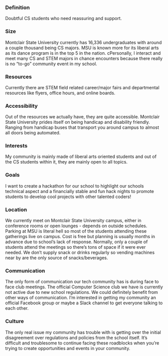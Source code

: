 ### Definition

Doubtful CS students who need reassuring and support.

### Size
Montclair State University currently has 16,336 undergraduates with around a couple thousand being CS majors. MSU is known more for its liberal arts as its dance program is in the top 5 in the nation. cPersonally, I interact and meet many CS and STEM majors in chance encounters because there really is no “to-go” community event in my school. 

### Resources
Currently there are STEM field related career/major fairs and departmental resources like flyers, office hours, and online boards.

### Accessibility
Out of the resources we actually have, they are quite accessible. Montclair State University prides itself on being handicap and disability friendly.  Ranging from handicap buses that transport you around campus to almost all doors being automated.

### Interests
My community is mainly made of liberal arts oriented students and out of the CS students within it, they are mainly open to all topics.

### Goals
I want to create a hackathon for our school to highlight our schools technical aspect and a financially stable and fun hack nights to promote students to develop cool projects with other talented coders! 

### Location
We currently meet on Montclair State University campus, either in conference rooms or open lounges - depends on outside schedules. Parking at MSU is literal hell so most of the students attending these gatherings live on campus. Cost is free but planning is usually months in advance due to school’s lack of response. Normally, only a couple of students attend the meetings so there’s tons of space if it were ever needed. We don’t supply snack or drinks regularly so vending machines near by are the only source of snacks/beverages.

### Communication
The only form of communication our tech community has is during face to face club meetings. The official Computer Science club we have is currently not active due to new school regulations. We could definitely benefit from other ways of communication. I’m interested in getting my community an official Facebook group or maybe a Slack channel to get everyone talking to each other. 

### Culture
The only real issue my community has trouble with is getting over the initial disagreement over regulations and policies from the school itself. It’s difficult and troublesome to continue facing these roadblocks when you’re trying to create opportunities and events in your community.